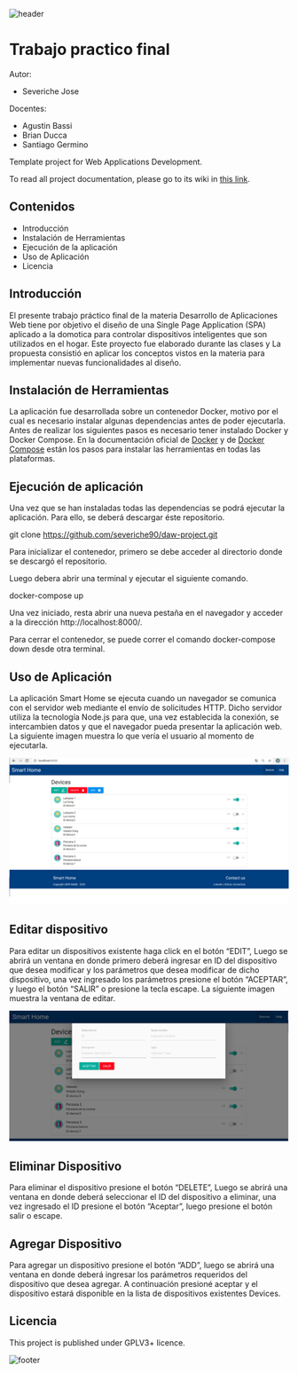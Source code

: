![header](doc/header.png)

# Trabajo practico final

Autor:

* Severiche Jose

Docentes:

* Agustin Bassi
* Brian Ducca
* Santiago Germino

Template project for Web Applications Development.

To read all project documentation, please go to its wiki in [this link](https://github.com/ce-iot/daw-project-template/wiki).

## Contenidos

* Introducción
* Instalación de Herramientas
* Ejecución de la aplicación
* Uso de Aplicación 
* Licencia

## Introducción 

El presente trabajo práctico final de la materia Desarrollo de Aplicaciones Web tiene por objetivo el diseño de una Single Page Application (SPA) aplicado a la domotica para controlar dispositivos inteligentes que son utilizados en el hogar. Este proyecto fue elaborado durante las clases y La propuesta consistió en aplicar los conceptos vistos en la materia para implementar nuevas funcionalidades al diseño.

## Instalación de Herramientas

La aplicación fue desarrollada sobre un contenedor Docker, motivo por el cual es necesario instalar algunas dependencias antes de poder ejecutarla. Antes de realizar los siguientes pasos es necesario tener instalado Docker y Docker Compose. En la documentación oficial de [Docker](https://docs.docker.com/engine/install/ubuntu/) y de [Docker Compose](https://docs.docker.com/compose/install/) están los pasos para instalar las herramientas en todas las plataformas.

## Ejecución de aplicación

Una vez que se han instaladas todas las dependencias se podrá ejecutar la aplicación. Para ello, se deberá descargar éste repositorio.
  
  git clone https://github.com/severiche90/daw-project.git

Para inicializar el contenedor, primero se debe acceder al directorio donde se descargó el repositorio.

Luego debera abrir una terminal y ejecutar el siguiente comando.

  docker-compose up

Una vez iniciado, resta abrir una nueva pestaña en el navegador y acceder a la dirección http://localhost:8000/.

Para cerrar el contenedor, se puede correr el comando docker-compose down desde otra terminal.

## Uso de Aplicación 

La aplicación Smart Home se ejecuta cuando un navegador se comunica con el servidor web mediante el envío de solicitudes HTTP. Dicho servidor utiliza la tecnología Node.js para que, una vez establecida la conexión, se intercambien datos y que el navegador pueda presentar la aplicación web. La siguiente imagen muestra lo que vería el usuario al momento de ejecutarla.

![](doc/image.png)

## Editar dispositivo

Para editar un dispositivos existente haga click en el botón “EDIT”, Luego se abrirá un ventana en donde primero deberá ingresar  en ID del dispositivo que desea modificar y los parámetros que desea modificar de dicho dispositivo, una vez ingresado los parámetros presione el botón “ACEPTAR”, y luego el botón “SALIR” o presione la tecla escape. La siguiente imagen muestra la ventana de editar.

![](doc/image2.png)

## Eliminar Dispositivo

Para eliminar el dispositivo presione el botón “DELETE”, Luego se abrirá una ventana en donde deberá seleccionar el ID del dispositivo a eliminar, una vez ingresado el ID presione el botón “Aceptar”, luego presione el botón salir o escape. 

## Agregar Dispositivo

Para agregar un dispositivo presione el botón “ADD”, luego se abrirá una ventana en donde deberá ingresar los parámetros requeridos del dispositivo que desea agregar. A continuación presioné aceptar y el dispositivo estará disponible en la lista de dispositivos existentes Devices.

## Licencia

This project is published under GPLV3+ licence.

![footer](doc/footer.png)

